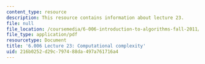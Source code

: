 ```yaml
---
content_type: resource
description: This resource contains information about lecture 23.
file: null
file_location: /coursemedia/6-006-introduction-to-algorithms-fall-2011/216b0252d29c797488da497a761716a4_MIT6_006F11_lec23.pdf
file_type: application/pdf
resourcetype: Document
title: '6.006 Lecture 23: Computational complexity'
uid: 216b0252-d29c-7974-88da-497a761716a4
---
```

